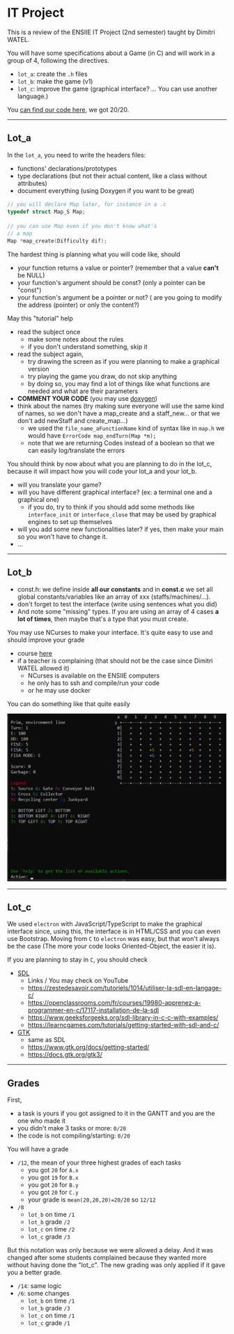 # IT Project

This is a review of the ENSIIE IT Project (2nd
semester) taught by Dimitri WATEL.

You will have some specifications about a Game (in C) and
will work in a group of 4, following the
directives.

* ``lot_a``: create the `.h` files
* ``lot_b``: make the game (v1)
* ``lot_c``: improve the game (graphical interface? ...
  You can use another language.)

You [can find our code here](https://github.com/lgs-games/prim/tree/master/version_c),
we got 20/20.
  
<hr class="sr">

## Lot_a

In the ``lot_a``, you need to write the headers
files:

* functions' declarations/prototypes
* type declarations (but not their actual
content, like a class without attributes)
* document everything (using Doxygen if you want to be great)

```c
// you will declare Map later, for instance in a .c
typedef struct Map_S Map;

// you can use Map even if you don't know what's
// a map
Map *map_create(Difficulty dif);
```

The hardest thing is planning what you will code
like, should

* your function returns a value or pointer? (remember that
  a value **can't** be NULL)
* your function's argument should be const? 
  (only a pointer can be "const")
* your function's argument be a pointer or not? (
  are you going to modify the
  address (pointer) or only the content?)

May this "tutorial" help

* read the subject once
  * make some notes about the rules
  * if you don't understand something, skip it
* read the subject again,
  * try drawing the screen as if you were
  planning to make a graphical version
  * try playing the game you draw, do not
  skip anything
  * by doing so, you may find a lot of things
  like what functions are needed and what are
  their parameters
* **COMMENT YOUR CODE** (you may use
  [doxygen](../../tools/doxygen/index.md))
* think about the names (try making sure
  everyone will use the same kind of names, so we don't
  have a map_create and a staff_new... or that we don't
  add newStaff and create_map...)
  * we used the ``file_name_aFunctionName``
  kind of syntax like in ``map.h`` we would
    have ``ErrorCode map_endTurn(Map *m);``
  * note that we are returning Codes instead
    of a boolean so that we can easily log/translate
    the errors

You should think by now about what you are planning
to do in the lot_c, because it will impact how
you will code your lot_a and your lot_b.

* will you translate your game?
* will you have different graphical
  interface? (ex: a terminal one and a graphical one)
  * if you do, try to think if you should
  add some methods like ``interface_init``
  or ``interface_close`` that may be used
  by graphical engines to set up themselves
* will you add some new functionalities later?
  if yes, then make your
  main so you won't have to
  change it.
* ...

<hr class="sl">

## Lot_b

* const.h: we define inside **all our constants** and in
  **const.c**
  we set all global constants/variables like an array of
  xxx (staffs/machines/...).
* don't forget to test the interface
  (write using sentences what you did)
* And note some "missing" types. If you are using
  an array of 4 cases **a lot of times**, then maybe
  that's a type that you must create.
  
You may use NCurses to make your interface. It's
quite easy to use and should improve your grade

* course [here](../../info/c#using-ncurses)
* if a teacher is complaining (that should
  not be the case since Dimitri WATEL
  allowed it)
  * NCurses is available on the ENSIIE computers
  * he only has to ssh and compile/run your code
  * or he may use docker

You can do something like that quite easily

![NCurses](ncurses.png)

<hr class="sr">

## Lot_c

We used ``electron``  with JavaScript/TypeScript to
make the graphical interface since, using this,
the interface is in HTML/CSS and you can
even use Bootstrap.
Moving from ``C`` to `electron` was easy, but that won't 
always be the case (The more your code looks Oriented-Object,
the easier it is).

If you are planning to stay in ``C``, you should check

* [SDL](https://wiki.libsdl.org/Installation)
  * Links / You may check on YouTube
  * <https://zestedesavoir.com/tutoriels/1014/utiliser-la-sdl-en-langage-c/>
  * <https://openclassrooms.com/fr/courses/19980-apprenez-a-programmer-en-c/17117-installation-de-la-sdl>
  * <https://www.geeksforgeeks.org/sdl-library-in-c-c-with-examples/>
  * <https://learncgames.com/tutorials/getting-started-with-sdl-and-c/>
* [GTK](https://www.gtk.org/)
  * same as SDL
  * <https://www.gtk.org/docs/getting-started/>
  * <https://docs.gtk.org/gtk3/>

<hr class="sl">

## Grades

First,

* a task is yours if you got assigned to it
  in the GANTT and you are the one who made it
* you didn't make 3 tasks or more: ``0/20``
* the code is not compiling/starting: ``0/20``

You will have a grade

* ``/12``, the mean of your three highest grades
  of each tasks
  * you got ``20`` for `A.x`
  * you got ``19`` for `B.x`
  * you got ``20`` for `B.y`
  * you got ``20`` for `C.y`
  * your grade is ``mean(20,20,20)=20/20`` so `12/12`
* ``/8``
  * ``lot_b`` on time `/1`
  * ``lot_b`` grade `/2`
  * ``lot_c`` on time `/2`
  * ``lot_c`` grade `/3`

But this notation was only because we were allowed a delay.
And it was changed after some students complained
because they wanted more without having done the "lot_c".
The new grading was only applied if it gave you a better grade.

* ``/14``: same logic
* ``/6``: some changes
  * ``lot_b`` on time `/1`
  * ``lot_b`` grade `/3`
  * ``lot_c`` on time `/1`
  * ``lot_c`` grade `/1`
